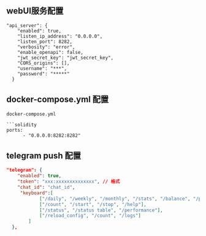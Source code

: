 

## webUI服务配置
```
"api_server": {
    "enabled": true,
    "listen_ip_address": "0.0.0.0",
    "listen_port": 8282,
    "verbosity": "error",
    "enable_openapi": false,
    "jwt_secret_key": "jwt_secret_key",
    "CORS_origins": [],
    "username": "***",
    "password": "*****"
  }

```

## docker-compose.yml 配置

```solidity
docker-compose.yml

```solidity
ports:
      - "0.0.0.0:8282:8282"
```

## telegram push 配置

```json
"telegram": {
    "enabled": true,
    "token": "xxx:xxxxxxxxxxxxxx", // 格式
    "chat_id": "chat_id",
     "keyboard":[
            ["/daily", "/weekly", "/monthly", "/stats", "/balance", "/profit"],
            ["/count", "/start", "/stop", "/help"],
            ["/status", "/status table", "/performance"],
            ["/reload_config", "/count", "/logs"]
        ]
  },
```

